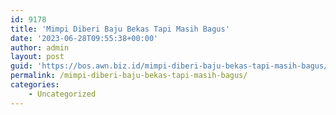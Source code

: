 ```yaml
---
id: 9178
title: 'Mimpi Diberi Baju Bekas Tapi Masih Bagus'
date: '2023-06-28T09:55:38+00:00'
author: admin
layout: post
guid: 'https://bos.awn.biz.id/mimpi-diberi-baju-bekas-tapi-masih-bagus/'
permalink: /mimpi-diberi-baju-bekas-tapi-masih-bagus/
categories:
    - Uncategorized
---
```


